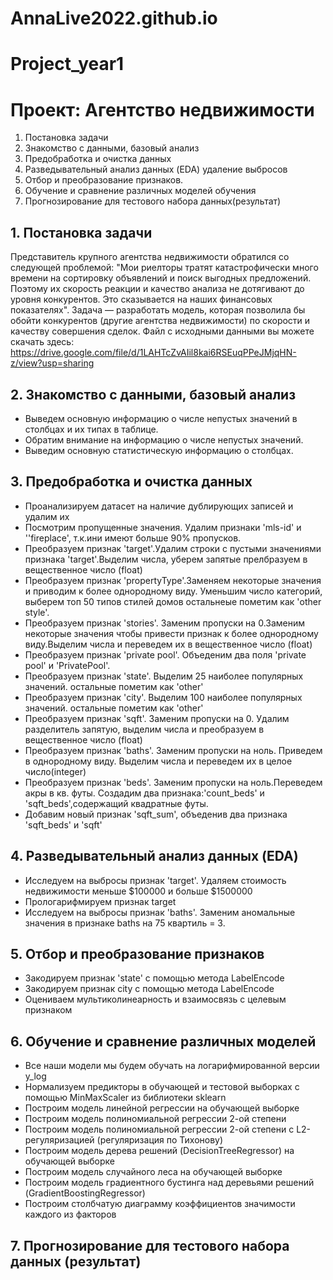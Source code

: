 # AnnaLive2022.github.io
# Project_year1
# Проект: Агентство недвижимости
1. Постановка задачи
2. Знакомство с данными, базовый анализ
3. Предобработка и очистка данных
4. Разведывательный анализ данных (EDA) удаление выбросов
5. Отбор и преобразование признаков.
6. Обучение и сравнение различных моделей обучения
7. Прогнозирование для тестового набора данных(результат)

## 1. Постановка задачи
Представитель крупного агентства недвижимости обратился со следующей проблемой:
"Мои риелторы тратят катастрофически много времени на сортировку
объявлений и поиск выгодных предложений. Поэтому их скорость реакции и качество анализа не дотягивают до уровня конкурентов.
Это сказывается на наших финансовых показателях".
Задача — разработать модель, которая позволила бы обойти конкурентов (другие агентства недвижимости) по скорости и качеству совершения сделок. 
Файл с исходными данными вы можете скачать здесь:  https://drive.google.com/file/d/1LAHTcZvAIil8kai6RSEuqPPeJMjqHN-z/view?usp=sharing

## 2. Знакомство с данными, базовый анализ
- Выведем основную информацию о числе непустых значений в столбцах и их типах в таблице.
- Обратим внимание на информацию о числе непустых значений.
- Выведим основную статистическую информацию о столбцах.

## 3. Предобработка и очистка данных
- Проанализируем датасет на наличие дублирующих записей и удалим их
- Посмотрим пропущенные значения. Удалим признаки 'mls-id' и ''fireplace', т.к.ини имеют больше 90% пропусков.
- Преобразуем признак 'target'.Удалим строки с  пустыми значениями признака 'target'.Выделим числа, уберем запятые  прелбразуем в вещественное число (float)
- Преобразуем признак 'propertyType'.Заменяем некоторые значения и приводим к более однородному виду. Уменьшим число категорий, выберем топ 50  типов стилей домов остальнеые пометим как 'other style'.
- Преобразуем признак 'stories'. Заменим пропуски на 0.Заменим некоторые значения чтобы привести признак к более однородному виду.Выделим числа и переведем их в вещественное число (float)
- Преобразуем признак 'private pool'. Объеденим два поля 'private pool' и 'PrivatePool'.
- Преобразуем признак 'state'. Выделим 25 наиболее популярных значений. остальные пометим как 'other'
- Преобразуем признак 'city'. Выделим 100 наиболее популярных значений. остальные пометим как 'other'
- Преобразуем признак 'sqft'. Заменим пропуски на 0. Удалим разделитель запятую, выделим числа и преобразуем в вещественное число (float)
- Преобразуем признак 'baths'. Заменим пропуски на ноль. Приведем в однородному виду. Выделим числа и переведем их в целое число(integer)
- Преобразуем признак 'beds'. Заменим пропуски на ноль.Переведем акры в кв. футы. Создадим два признака:'count_beds' и 'sqft_beds',содержащий квадратные футы.
- Добавим новый признак 'sqft_sum', объеденив два признака 'sqft_beds' и 'sqft'

## 4. Разведывательный анализ данных (EDA)
- Исследуем на выбросы признак 'target'. Удаляем стоимость недвижимости меньше $100000 и больше $1500000
- Прологарифмируем признак target
- Исследуем на выбросы признак 'baths'. Заменим аномальные значения в признаке baths на 75 квартиль = 3.

## 5. Отбор и преобразование признаков
- Закодируем признак 'state' с помощью метода LabelEncode
- Закодируем признак city с помощью метода LabelEncode
- Оцениваем мультиколинеарность и взаимосвязь с целевым признаком

## 6. Обучение и сравнение различных моделей
- Все наши модели мы будем обучать на логарифмированной версии y_log
- Нормализуем предикторы в обучающей и тестовой выборках с помощью MinMaxScaler из библиотеки sklearn
- Построим модель линейной регрессии на обучающей выборке
- Построим модель полиномиальной регрессии 2-ой степени 
- Построим модель полиномиальной регрессии 2-ой степени с L2-регуляризацией (регуляризация по Тихонову)
- Построим модель дерева решений (DecisionTreeRegressor) на обучающей выборке
- Построим модель случайного леса на обучающей выборке
- Построим модель градиентного бустинга над деревьями решений (GradientBoostingRegressor)
- Построим столбчатую диаграмму коэффициентов значимости каждого из факторов

## 7. Прогнозирование для тестового набора данных (результат)

